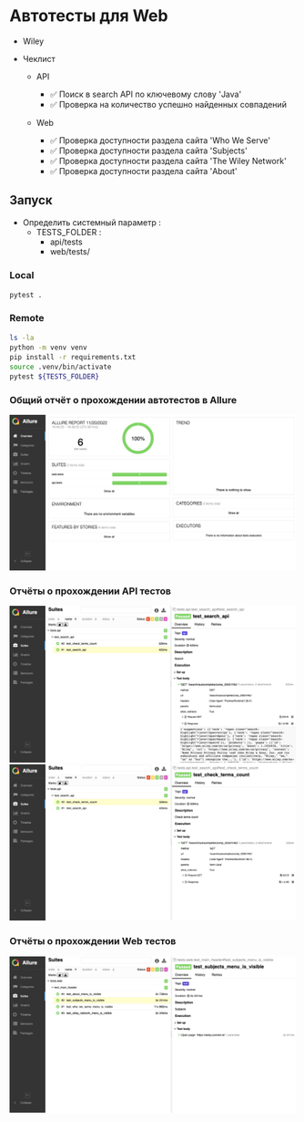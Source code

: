 # Автотесты для Web 

*  Wiley


* Чеклист
  * API
    * ✅ Поиск в search API по ключевому слову 'Java'
    * ✅ Проверка на количество успешно найденных совпадений
  
  * Web
    * ✅ Проверка доступности раздела сайта 'Who We Serve'
    * ✅ Проверка доступности раздела сайта 'Subjects'
    * ✅ Проверка доступности раздела сайта 'The Wiley Network'
    * ✅ Проверка доступности раздела сайта 'About'

## Запуск
*  Определить системный параметр :
    - TESTS_FOLDER :
      - api/tests
      - web/tests/


### Local
```
pytest .
```

### Remote
```bash
ls -la
python -m venv venv
pip install -r requirements.txt
source .venv/bin/activate
pytest ${TESTS_FOLDER}
```

### Общий отчёт о прохождении автотестов в Allure
<img src="resources/img/allure-general.jpg" alt="Allure-Report" border="0">

### Отчёты о прохождении API тестов 
<img src="resources/img/search.jpg" alt="Allure-Report" border="0">
<img src="resources/img/terms.jpg" alt="Allure-Report" border="0">

### Отчёты о прохождении Web тестов 
<img src="resources/img/subjects.jpg" alt="Allure-Report" border="0">
